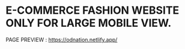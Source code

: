 # E-COMMERCE FASHION WEBSITE ONLY FOR LARGE MOBILE VIEW.
PAGE PREVIEW : https://odnation.netlify.app/
